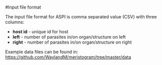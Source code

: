 #Input file format

The input file format for ASPI is comma separated value (CSV) with three columns:
* **host id** - unique id for host
* **left** - number of parasites in/on organ/structure on left
* **right** - number of parasites in/on organ/structure on right

Example data files can be found in: https://github.com/WaylandM/meristogram/tree/master/data
